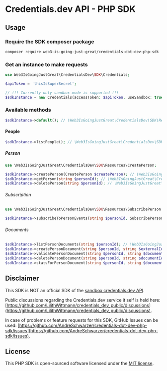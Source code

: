# Credentials.dev API - PHP SDK

## Usage

### Require the SDK composer package

```bash
composer require web3-is-going-just-great/credentials-dot-dev-php-sdk 
```

### Get an instance to make requests

```php
use Web3IsGoingJustGreat\CredentialsDev\SDK\Credentials;

$apiToken = 'thisIsSuperSecret';

// !!! Currently only sandbox mode is supported !!!
$sdkInstance = new Credentials(accessToken: $apiToken, useSandbox: true);
```

### Available methods

```php
$sdkInstance->default(); // \Web3IsGoingJustGreat\CredentialsDev\SDK\Resources\APIStatus
```

#### People

```php
$sdkInstance->listPeople(); // \Web3IsGoingJustGreat\CredentialsDev\SDK\Resources\Person[]
```

##### Person

```php
use \Web3IsGoingJustGreat\CredentialsDev\SDK\Resources\CreatePerson;

$sdkInstance->createPerson(CreatePerson $createPerson); // \Web3IsGoingJustGreat\CredentialsDev\SDK\Resources\Person
$sdkInstance->getPerson(string $personId); // \Web3IsGoingJustGreat\CredentialsDev\SDK\Resources\Person
$sdkInstance->deletePerson(string $personId); // \Web3IsGoingJustGreat\CredentialsDev\SDK\Resources\EmptyResult or trows \Web3IsGoingJustGreat\CredentialsDev\SDK\Exceptions\NotFoundException
```

###### Subscription

```php
use \Web3IsGoingJustGreat\CredentialsDev\SDK\Resources\SubscribePerson;

$sdkInstance->subscribeToPersonEvents(string $personId, SubscribePerson $subscribePerson); // \Web3IsGoingJustGreat\CredentialsDev\SDK\Resources\PersonSubscription
```

###### Documents

```php
$sdkInstance->listPersonDocuments(string $personId); // \Web3IsGoingJustGreat\CredentialsDev\SDK\Resources\Document[]
$sdkInstance->createPersonDocument(string $personId, string $externalIdentifier, string $documentBinary); // \Web3IsGoingJustGreat\CredentialsDev\SDK\Resources\DocumentValidationResponse
$sdkInstance->validatePersonDocument(string $personId, string $documentId); // \Web3IsGoingJustGreat\CredentialsDev\SDK\Resources\DocumentValidationResponse
$sdkInstance->deletePersonDocument(string $personId, string $documentId); // \Web3IsGoingJustGreat\CredentialsDev\SDK\Resources\EmptyResult
$sdkInstance->statsForPersonDocument(string $personId, string $documentId); // \Web3IsGoingJustGreat\CredentialsDev\SDK\Resources\DocumentStatistics
```

## Disclaimer

This SDK is NOT an official SDK of the [sandbox credentials.dev API](https://sandbox.api.credentials.dev/docs).

Public discussions regarding the Credentials.dev service it self is held here: [https://github.com/LilithWittmann/credentials_dev_public/discussions](https://github.com/LilithWittmann/credentials_dev_public/discussions).

In case of problems or feature requests for this SDK, GitHub Issues can be used: [https://github.com/AndreSchwarzer/credentials-dot-dev-php-sdk/issues](https://github.com/AndreSchwarzer/credentials-dot-dev-php-sdk/issues).

## License

This PHP SDK is open-sourced software licensed under the [MIT license](LICENSE.md).
